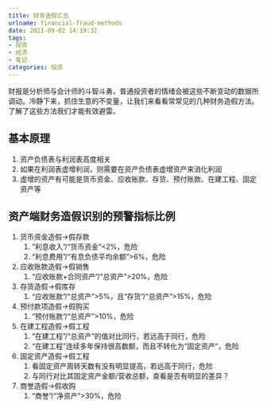 ```yaml
---
title: 财务造假汇总
urlname: financial-fraud-methods
date: 2021-09-02 14:19:32
tags: 
- 投资
- 经济
- 笔记
categories: 投资
---
```


财报是分析师与会计师的斗智斗勇，普通投资者的情绪会被这些不断变动的数据所调动。冷静下来，抓住生意的不变量，让我们来看看常常见的几种财务造假方法。了解了这些方法我们才能有效避雷。

<!-- more -->

## 基本原理
1. 资产负债表与利润表高度相关
2. 如果在利润表虚增利润，则需要在资产负债表虚增资产来消化利润
3. 虚增的资产有可能是货币资金、应收账款、存货、预付账款、在建工程、固定资产等

## 资产端财务造假识别的预警指标比例
1. 货币资金造假→假存款
	1. “利息收入”/“货币资金”<2%，危险
	2. “利息费用”/“有息负债平均余额”>6%，危险
2. 应收账款造假→假销售
	1. “应收账款+合同资产”/“总资产”>20%，危险
3. 存货造假→假库存
	1. “应收账款”/“总资产”>5%，且“存货”/“总资产”>15%，危险
4. 预付款项造假→假购买
	1. “预付账款”/“总资产”>10%，危险
5. 在建工程造假→假工程
	1. “在建工程”/“总资产”的值对比同行，若远高于同行，危险
	2. “在建工程”连续多年保持很高数额，而且不转化为“固定资产”，危险
6. 固定资产造假→假工程
	1. 看固定资产周转天数有没有明显提高，若远高于同行，危险
	2. 与同行对比其固定资产金额/营收总额，查看是否有明显的差异？
7. 商誉造假→假收购
	1. “商誉”/“净资产”>30%，危险

